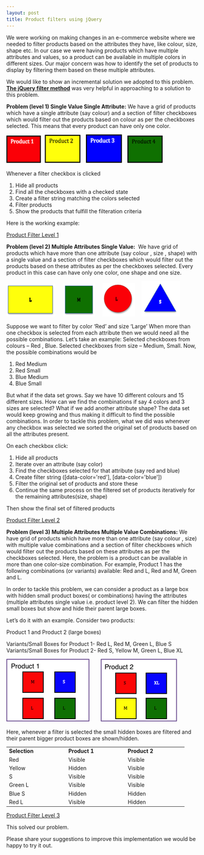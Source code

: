 ```yaml
---
layout: post
title: Product filters using jQuery
---
```


We were working on making changes in an e-commerce website where we needed to filter products based on the attributes they have, like colour, size, shape etc. In our case we were having products which have multiple attributes and values, so a product can be available in multiple colors in different sizes. Our major concern was how to identify the set of products to display by filtering them based on these multiple attributes. 

We would like to show an incremental solution we adopted to this problem. [**The jQuery filter method**](http://api.jquery.com/filter) was very helpful in approaching to a solution to this problem.

<strong>Problem (level 1) Single Value Single Attribute:</strong> We have a grid of products which have a single attribute (say colour) and a section of filter checkboxes which would filter out the products based on colour as per the checkboxes selected. This means that every product can have only one color.

<img class="alignnone  wp-image-3328" src="/images/image004.png" alt="image004" width="93" height="74" />  <img class="alignnone  wp-image-3327" src="/images/image003.png" alt="image003" width="96" height="76" />   <img class="alignnone  wp-image-3326" src="/images/image002.png" alt="image002" width="97" height="77" />   <img class="alignnone  wp-image-3325" src="/images/image001.png" alt="image001" width="95" height="74" />

Whenever a filter checkbox is clicked
<ol>
  <li> Hide all products </li>
  <li> Find all the checkboxes with a checked state </li>
        <li> Create a filter string matching the colors selected </li>
        <li> Filter products </li>
  <li> Show the products that fulfill the filteration criteria </li>
</ol>

Here is the working example:

<a class="jsbin-embed" href="http://jsbin.com/wabuvo/4/embed?output">Product Filter Level 1</a>

<strong>Problem (level 2) Multiple Attributes Single Value:</strong>  We have grid of products which have more than one attribute (say colour , size , shape) with a single value and a section of filter checkboxes which would filter out the products based on these attributes as per the checkboxes selected. Every product in this case can have only one color, one shape and one size.

<img class="alignnone size-medium wp-image-3329" src="/images/image008.png" alt="image008" width="129" height="86" />     <img class="alignnone size-medium wp-image-3330" src="/images/image009.png" alt="image009" width="84" height="86" />     <img class="alignnone size-medium wp-image-3332" src="/images/image011.png" alt="image011" width="86" height="88" />    <img class="alignnone size-medium wp-image-3331" src="/images/image010.png" alt="image010" width="102" height="93" />

Suppose we want to filter by color ‘Red’ and size ‘Large’ When more than one checkbox is selected from each attribute then we would need all the possible combinations. Let’s take an example: Selected checkboxes from colours – Red , Blue.  Selected checkboxes from size – Medium, Small. Now, the possible combinations would be
<ol>
  <li>Red Medium</li>
  <li>Red Small</li>
  <li>Blue Medium</li>
  <li>Blue Small</li>
</ol>
But what if the data set grows. Say we have 10 different colours and 15 different sizes. How can we find the combinations if say 4 colors and 3 sizes are selected? What if we add another attribute shape? The data set would keep growing and thus making it difficult to find the possible combinations. In order to tackle this problem, what we did was whenever any checkbox was selected we sorted the original set of products based on all the attributes present. 

On each checkbox click:
<ol>
  <li> Hide all products </li>
  <li> Iterate over an attribute (say color)</li>
        <li> Find the checkboxes selected for that attribute (say red and blue) </li>
        <li> Create filter string ([data-color='red'], [data-color='blue'])</li>
  <li> Filter the original set of products and store these </li>
  <li> Continue the same process on the filtered set of products iteratively for the remaining attributes(size, shape) </li>
</ol>

Then show the final set of filtered products

<a class="jsbin-embed" href="http://jsbin.com/hewax/3/embed?output">Product Filter Level 2</a>

<strong>Problem (level 3) Multiple Attributes Multiple Value Combinations:</strong> We have grid of products which have more than one attribute (say colour , size) with multiple value combinations and a section of filter checkboxes which would filter out the products based on these attributes as per the checkboxes selected. Here, the problem is a product can be available in more than one color-size combination. For example, Product 1 has the following combinations (or variants) available: Red and L, Red and M,  Green and L.

In order to tackle this problem, we can consider a product as a large box with hidden small product boxes( or combinations) having the attributes (multiple attributes single value i.e. product level 2). We can filter the hidden small boxes but show and hide their parent large boxes.

Let’s do it with an example. Consider two products:

Product 1 and Product 2 (large boxes)

Variants/Small Boxes for Product 1- Red L, Red M, Green L, Blue S
Variants/Small Boxes for Product 2- Red S, Yellow M, Green L, Blue XL

<img class="alignnone size-full wp-image-3343" src="/images/image023.png" alt="image023" width="220" height="166" />       <img class="alignnone size-full wp-image-3344" src="/images/image024.png" alt="image024" width="202" height="166" />

Here, whenever a filter is selected the small hidden boxes are filtered and their parent bigger product boxes are shown/hidden.
<table>
<tbody>
<tr>
<td width="142"><strong>Selection</strong></td>
<td width="142"><strong>Product 1</strong></td>
<td width="142"><strong>Product 2</strong></td>
</tr>
<tr>
<td width="142">Red</td>
<td width="142">Visible</td>
<td width="142">Visible</td>
</tr>
<tr>
<td width="142">Yellow</td>
<td width="142">Hidden</td>
<td width="142">Visible</td>
</tr>
<tr>
<td width="142">S</td>
<td width="142">Visible</td>
<td width="142">Visible</td>
</tr>
<tr>
<td width="142">Green L</td>
<td width="142">Visible</td>
<td width="142">Visible</td>
</tr>
<tr>
<td width="142">Blue S</td>
<td width="142">Hidden</td>
<td width="142">Hidden</td>
</tr>
<tr>
<td width="142">Red L</td>
<td width="142">Visible</td>
<td width="142">Hidden</td>
</tr>
</tbody>
</table>

<a class="jsbin-embed" href="http://jsbin.com/zisaqa/4/embed?output">Product Filter Level 3</a><script src="http://static.jsbin.com/js/embed.js"></script>

This solved our problem.

Please share your suggestions to improve this implementation we would be happy to try it out. 